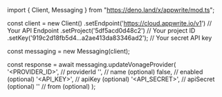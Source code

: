 import { Client, Messaging } from "https://deno.land/x/appwrite/mod.ts";

const client = new Client()
    .setEndpoint('https://cloud.appwrite.io/v1') // Your API Endpoint
    .setProject('5df5acd0d48c2') // Your project ID
    .setKey('919c2d18fb5d4...a2ae413da83346ad2'); // Your secret API key

const messaging = new Messaging(client);

const response = await messaging.updateVonageProvider(
    '<PROVIDER_ID>', // providerId
    '<NAME>', // name (optional)
    false, // enabled (optional)
    '<API_KEY>', // apiKey (optional)
    '<API_SECRET>', // apiSecret (optional)
    '<FROM>' // from (optional)
);
